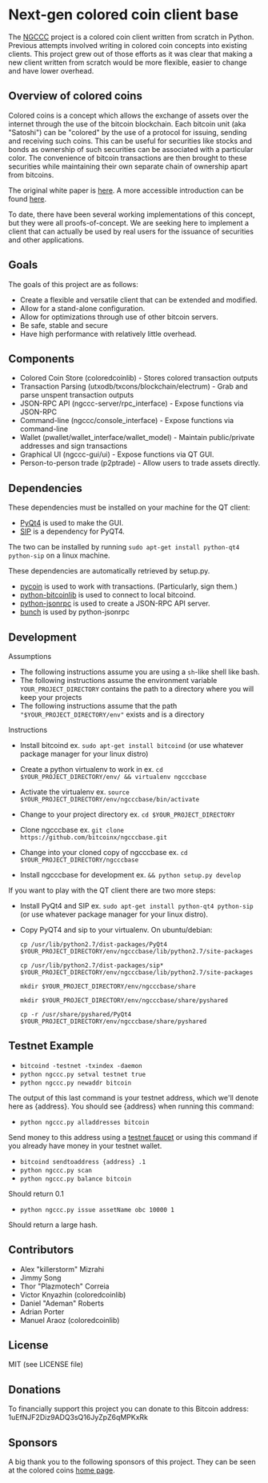Next-gen colored coin client base
=========

The [NGCCC](https://github.com/bitcoinx/ngcccbase) project is a colored coin client written from scratch in Python. Previous attempts involved writing in colored coin concepts into existing clients. This project grew out of those efforts as it was clear that making a new client written from scratch would be more flexible, easier to change and have lower overhead.

Overview of colored coins
------------

Colored coins is a concept which allows the exchange of assets over the internet through the use of the bitcoin blockchain. Each bitcoin unit (aka "Satoshi") can be "colored" by the use of a protocol for issuing, sending and receiving such coins. This can be useful for securities like stocks and bonds as ownership of such securities can be associated with a particular color. The convenience of bitcoin transactions are then brought to these securities while maintaining their own separate chain of ownership apart from bitcoins.

The original white paper is [here](https://bitcoil.co.il/BitcoinX.pdf). A more accessible introduction can be found [here](http://coloredcoins.org/).

To date, there have been several working implementations of this concept, but they were all proofs-of-concept. We are seeking here to implement a client that can actually be used by real users for the issuance of securities and other applications.

Goals
-----------

The goals of this project are as follows:

* Create a flexible and versatile client that can be extended and modified.
* Allow for a stand-alone configuration.
* Allow for optimizations through use of other bitcoin servers.
* Be safe, stable and secure
* Have high performance with relatively little overhead.

Components
------------

* Colored Coin Store (coloredcoinlib) - Stores colored transaction outputs
* Transaction Parsing (utxodb/txcons/blockchain/electrum) - Grab and parse unspent transaction outputs
* JSON-RPC API (ngccc-server/rpc_interface) - Expose functions via JSON-RPC
* Command-line (ngccc/console_interface) - Expose functions via command-line
* Wallet (pwallet/wallet_interface/wallet_model) - Maintain public/private addresses and sign transactions
* Graphical UI (ngccc-gui/ui) - Expose functions via QT GUI.
* Person-to-person trade (p2ptrade) - Allow users to trade assets directly.

Dependencies
------------

These dependencies must be installed on your machine for the QT client:

* [PyQt4](http://pyqt.sourceforge.net/Docs/PyQt4/installation.html) is used to make the GUI.
* [SIP](http://pyqt.sourceforge.net/Docs/sip4/installation.html) is a dependency for PyQT4.

The two can be installed by running `sudo apt-get install python-qt4 python-sip` on a linux machine.


These dependencies are automatically retrieved by setup.py.

* [pycoin](https://github.com/richardkiss/pycoin)  is used to work with transactions. (Particularly, sign them.)
* [python-bitcoinlib](https://github.com/petertodd/python-bitcoinlib) is used to connect to local bitcoind.
* [python-jsonrpc](https://github.com/gerold-penz/python-jsonrpc) is used to create a JSON-RPC API server.
* [bunch](http://github.com/dsc/bunch) is used by python-jsonrpc

Development
------------

Assumptions

 * The following instructions assume you are using a `sh`-like shell like bash.
 * The following instructions assume the environment variable `YOUR_PROJECT_DIRECTORY` contains the path to a directory where you will keep your projects
 * The following instructions assume that the path `"$YOUR_PROJECT_DIRECTORY/env"` exists and is a directory

Instructions

 * Install bitcoind ex. `sudo apt-get install bitcoind` (or use whatever package manager for your linux distro)

 * Create a python virtualenv to work in ex. `cd $YOUR_PROJECT_DIRECTORY/env/ && virtualenv ngcccbase`
 * Activate the virtualenv ex. `source $YOUR_PROJECT_DIRECTORY/env/ngcccbase/bin/activate`
 * Change to your project directory ex. `cd $YOUR_PROJECT_DIRECTORY`
 * Clone ngcccbase ex. `git clone https://github.com/bitcoinx/ngcccbase.git`
 * Change into your cloned copy of ngcccbase ex. `cd $YOUR_PROJECT_DIRECTORY/ngcccbase`
 * Install ngcccbase for development ex. `&& python setup.py develop`

If you want to play with the QT client there are two more steps:

 * Install PyQt4 and SIP ex. `sudo apt-get install python-qt4 python-sip` (or use whatever package manager for your linux distro).
 * Copy PyQT4 and sip to your virtualenv. On ubuntu/debian:

    `cp /usr/lib/python2.7/dist-packages/PyQt4 $YOUR_PROJECT_DIRECTORY/env/ngcccbase/lib/python2.7/site-packages`

    `cp /usr/lib/python2.7/dist-packages/sip* $YOUR_PROJECT_DIRECTORY/env/ngcccbase/lib/python2.7/site-packages`

    `mkdir $YOUR_PROJECT_DIRECTORY/env/ngcccbase/share`

    `mkdir $YOUR_PROJECT_DIRECTORY/env/ngcccbase/share/pyshared`

    `cp -r /usr/share/pyshared/PyQt4 $YOUR_PROJECT_DIRECTORY/env/ngcccbase/share/pyshared`


Testnet Example
---------------

 * `bitcoind -testnet -txindex -daemon`
 * `python ngccc.py setval testnet true`
 * `python ngccc.py newaddr bitcoin`

 The output of this last command is your testnet address, which we'll denote here as {address}. You should see {address} when running this command:

 * `python ngccc.py alladdresses bitcoin`

 Send money to this address using a [testnet faucet](http://tpfaucet.appspot.com/) or
using this command if you already have money in your testnet wallet.
 
 * `bitcoind sendtoaddress {address} .1`
 * `python ngccc.py scan`
 * `python ngccc.py balance bitcoin`
 
 Should return 0.1
 
 * `python ngccc.py issue assetName obc 10000 1`

 Should return a large hash.

Contributors
------------

 * Alex "killerstorm" Mizrahi
 * Jimmy Song
 * Thor "Plazmotech" Correia
 * Victor Knyazhin (coloredcoinlib)
 * Daniel "Ademan" Roberts
 * Adrian Porter
 * Manuel Araoz (coloredcoinlib)

License
-------

MIT (see LICENSE file)

Donations
---------

To financially support this project you can donate to this Bitcoin address: 1uEfNJF2Diz9ADQ3sQ16JyZpZ6qMPKxRk

Sponsors
--------

A big thank you to the following sponsors of this project. They can be seen at the colored coins [home page](http://coloredcoins.org).
